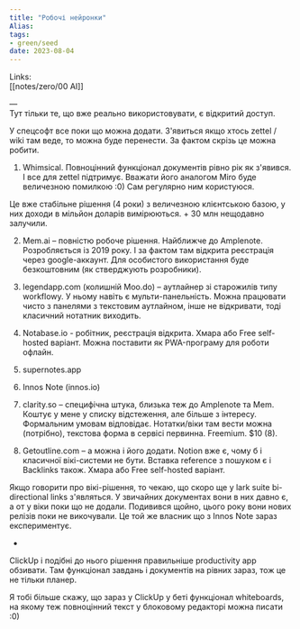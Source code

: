 ```yaml
---
title: "Робочі нейронки"
Alias: 
tags:
- green/seed
date: 2023-08-04
---
```

Links:  
[[notes/zero/00 AI]]

—  
Тут тільки те, що вже реально використовувати, є відкритий доступ.

У спецсофт все поки що можна додати. З'явиться якщо хтось zettel / wiki там веде, то можна буде перенести. За фактом скрізь це можна робити.

1. Whimsical. Повноцінний функціонал документів рівно рік як з'явився. І все для zettel підтримує. Вважати його аналогом Miro буде величезною помилкою :0) Сам регулярно ним користуюся.

Це вже стабільне рішення (4 роки) з величезною клієнтською базою, у них доходи в мільйон доларів вимірюються. + 30 млн нещодавно залучили.

2. Mem.ai – повністю робоче рішення. Найближче до Amplenote. Розробляється із 2019 року. І за фактом там відкрита реєстрація через google-аккаунт. Для особистого використання буде безкоштовним (як стверджують розробники).

3. legendapp.com (колишній Moo.do) – аутлайнер зі старожилів типу workflowy. У ньому навіть є мульти-панельність. Можна працювати чисто з панелями з текстовим аутлайном, інше не відкривати, тоді класичний нотатник виходить.

4. Notabase.io - робітник, реєстрація відкрита. Хмара або Free self-hosted варіант. Можна поставити як PWA-програму для роботи офлайн.

5. supernotes.app

6. Innos Note (innos.io)

7. clarity.so – специфічна штука, близька теж до Amplenote та Mem. Коштує у мене у списку відстеження, але більше з інтересу. Формальним умовам відповідає. Нотатки/віки там вести можна (потрібно), текстова форма в сервісі первинна. Freemium. $10 (8).

8. Getoutline.com – а можна і його додати. Notion вже є, чому б і класичної вікі-системи не бути. Вставка reference з пошуком є і Backlinks також. Хмара або Free self-hosted варіант.

Якщо говорити про вікі-рішення, то чекаю, що скоро ще у lark suite bi-directional links з'являться. У звичайних документах вони в них давно є, а от у віки поки що не додали. Подивився щойно, цього року вони нових релізів поки не викочували. Це той же власник що з Innos Note зараз експериментує.

-

ClickUp і подібні до нього рішення правильніше productivity app обзивати. Там функціонал завдань і документів на рівних зараз, тож це не тільки планер.
 
Я тобі більше скажу, що зараз у ClickUp у беті функціонал whiteboards, на якому теж повноцінний текст у блоковому редакторі можна писати :0)